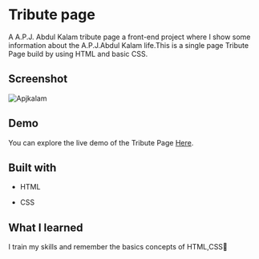 
# Tribute page
A A.P.J. Abdul Kalam tribute page a front-end project where I show some information about the A.P.J.Abdul Kalam life.This is a single page Tribute Page build by using HTML and basic CSS.

## Screenshot
![Apjkalam](https://github.com/Vandana915/Tribute-Page/assets/124566666/b0166983-1d88-44c4-8b45-60fdcb16c282)


## Demo
You can explore the live demo of the Tribute Page [Here](https://vandana951.github.io/Tribute-Page/).


##  Built with
* HTML
+ CSS


## What I learned
I train my skills and remember the basics concepts of HTML,CSS🙂
